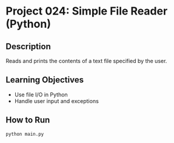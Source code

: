 # Project 024: Simple File Reader (Python)

## Description
Reads and prints the contents of a text file specified by the user.

## Learning Objectives
- Use file I/O in Python
- Handle user input and exceptions

## How to Run
```
python main.py
```
